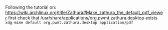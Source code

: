 Following the tutorial on: https://wiki.archlinux.org/title/Zathura#Make_zathura_the_default_pdf_viewer
first check that /usr/share/applications/org.pwmt.zathura.desktop exists
`xdg-mime default org.pwmt.zathura.desktop application/pdf`
